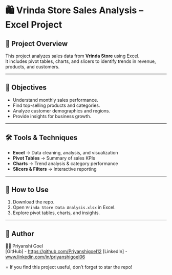 # 🛍️ Vrinda Store Sales Analysis – Excel Project

## 🔎 Project Overview
This project analyzes sales data from **Vrinda Store** using Excel.  
It includes pivot tables, charts, and slicers to identify trends in revenue, products, and customers.

---

## 🎯 Objectives
- Understand monthly sales performance.  
- Find top-selling products and categories.  
- Analyze customer demographics and regions.  
- Provide insights for business growth.  

---

## 🛠 Tools & Techniques
- **Excel** → Data cleaning, analysis, and visualization  
- **Pivot Tables** → Summary of sales KPIs  
- **Charts** → Trend analysis & category performance  
- **Slicers & Filters** → Interactive reporting  

---

## 🚀 How to Use
1. Download the repo.  
2. Open `Vrinda Store Data Analysis.xlsx` in Excel.  
3. Explore pivot tables, charts, and insights.  

---

## 🤝 Author
👩‍💻 Priyanshi Goel  
[GitHub] - https://github.com/Priyanshigoel12 
[LinkedIn] - www.linkedin.com/in/priyanshigoel06

⭐ If you find this project useful, don’t forget to star the repo!
